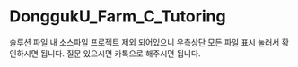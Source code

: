 # DonggukU_Farm_C_Tutoring
솔루션 파일 내 소스파일 프로젝트 제외 되어있으니 우측상단 모든 파일 표시 눌러서 확인하시면 됩니다.
질문 있으시면 카톡으로 해주시면 됩니다.
